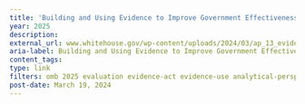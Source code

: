 ```yaml
---
title: 'Building and Using Evidence to Improve Government Effectiveness (FY 2025 Analytical Perspectives – Chapter 13)'
year: 2025
description: 
external_url: www.whitehouse.gov/wp-content/uploads/2024/03/ap_13_evidence_fy2025.pdf
aria-label: Building and Using Evidence to Improve Government Effectiveness
content_tags: 
type: link
filters: omb 2025 evaluation evidence-act evidence-use analytical-perspectives
post-date: March 19, 2024
---
```

